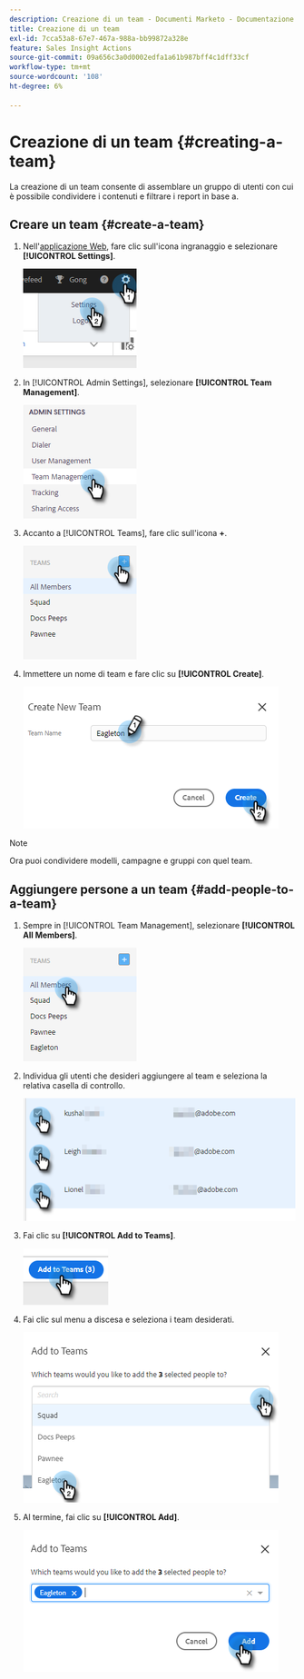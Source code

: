 ```yaml
---
description: Creazione di un team - Documenti Marketo - Documentazione del prodotto
title: Creazione di un team
exl-id: 7cca53a8-67e7-467a-988a-bb99872a328e
feature: Sales Insight Actions
source-git-commit: 09a656c3a0d0002edfa1a61b987bff4c1dff33cf
workflow-type: tm+mt
source-wordcount: '108'
ht-degree: 6%

---
```


# Creazione di un team {#creating-a-team}

La creazione di un team consente di assemblare un gruppo di utenti con cui è possibile condividere i contenuti e filtrare i report in base a.

## Creare un team {#create-a-team}

1. Nell&#39;[applicazione Web](https://toutapp.com/login), fare clic sull&#39;icona ingranaggio e selezionare **[!UICONTROL Settings]**.

   ![](assets/creating-a-team-1.png)

1. In [!UICONTROL Admin Settings], selezionare **[!UICONTROL Team Management]**.

   ![](assets/creating-a-team-2.png)

1. Accanto a [!UICONTROL Teams], fare clic sull&#39;icona **+**.

   ![](assets/creating-a-team-3.png)

1. Immettere un nome di team e fare clic su **[!UICONTROL Create]**.

   ![](assets/creating-a-team-4.png)

>[!NOTE]
>
>Ora puoi condividere modelli, campagne e gruppi con quel team.

## Aggiungere persone a un team {#add-people-to-a-team}

1. Sempre in [!UICONTROL Team Management], selezionare **[!UICONTROL All Members]**.

   ![](assets/creating-a-team-5.png)

1. Individua gli utenti che desideri aggiungere al team e seleziona la relativa casella di controllo.

   ![](assets/creating-a-team-6.png)

1. Fai clic su **[!UICONTROL Add to Teams]**.

   ![](assets/creating-a-team-7.png)

1. Fai clic sul menu a discesa e seleziona i team desiderati.

   ![](assets/creating-a-team-8.png)

1. Al termine, fai clic su **[!UICONTROL Add]**.

   ![](assets/creating-a-team-9.png)
